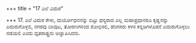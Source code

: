 +++
title = "17 ಎಲೆ ವಿದುರ"

+++
17. ಎಲೆ ವಿದುರ ಕೇಳು, ದುರ್ಯೋಧನನನ್ನು ಬಿಟ್ಟು ಧನ್ಯರಾದ ಎಲ್ಲ ಮಹಾಪ್ರಧಾನರೂ ಕೃಷ್ಣನನ್ನು ಎದುರುಗೊಳ್ಳಲಿ, ನಗರವು ಬಾವುಟ, ತೋರಣಗಳಿಂದ ಶೋಭಿಸಲಿ, ಹೆಂಗಸರು ಕಳಸ ಕನ್ನಡಿಗಳೊಡನೆ ಎದುರುಗೊಳ್ಳಲು ನಡಯಲಿ ಎಂದು ಧೃತರಾಷ್ಟ್ರನು ಆಜ್ಞಾಪಿಸಿದನು.